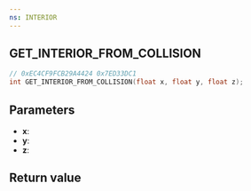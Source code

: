 ```yaml
---
ns: INTERIOR
---
```

## GET_INTERIOR_FROM_COLLISION

```c
// 0xEC4CF9FCB29A4424 0x7ED33DC1
int GET_INTERIOR_FROM_COLLISION(float x, float y, float z);
```


## Parameters
* **x**: 
* **y**: 
* **z**: 

## Return value
